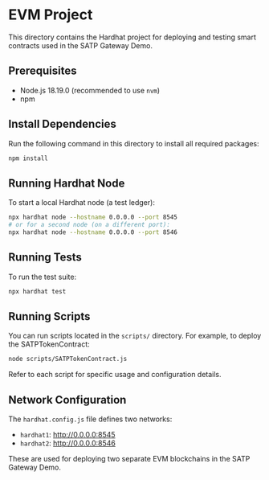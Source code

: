 # EVM Project

This directory contains the Hardhat project for deploying and testing smart contracts used in the SATP Gateway Demo.

## Prerequisites

- Node.js 18.19.0 (recommended to use `nvm`)
- npm

## Install Dependencies

Run the following command in this directory to install all required packages:

```bash
npm install
```

## Running Hardhat Node

To start a local Hardhat node (a test ledger):

```bash
npx hardhat node --hostname 0.0.0.0 --port 8545
# or for a second node (on a different port):
npx hardhat node --hostname 0.0.0.0 --port 8546
```

## Running Tests

To run the test suite:

```bash
npx hardhat test
```

## Running Scripts

You can run scripts located in the `scripts/` directory. For example, to deploy the SATPTokenContract:

```bash
node scripts/SATPTokenContract.js
```

Refer to each script for specific usage and configuration details.

## Network Configuration

The `hardhat.config.js` file defines two networks:
- `hardhat1`: http://0.0.0.0:8545
- `hardhat2`: http://0.0.0.0:8546

These are used for deploying two separate EVM blockchains in the SATP Gateway Demo.
